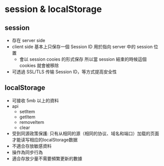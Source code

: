# session & localStorage

## session

- 存在 server side
- client side 基本上只保存一個 Session ID 用於指向 server 中的 session 位置
    - 會以 session cooies 的形式保存 所以當 session 結束的時候這個 cookies 就會被移除
- 可透過 SSL/TLS 传输 Session ID，等方式提高安全性

## localStorage

- 可接收 5mb 以上的資料 
- api
    - setItem
    - getItem
    - removeItem
    - clear
- 受到同源政策保護: 只有从相同的源（相同的协议、域名和端口）加载的页面才能读写相应的localStorage数据
- 不適合存放敏感資料
- 操作為同步行為
- 適合存放少量不需要頻繁更新的數據